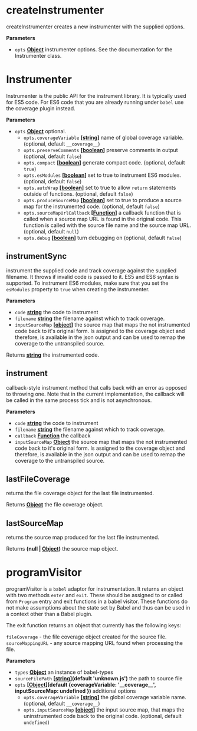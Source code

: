 # createInstrumenter

createInstrumenter creates a new instrumenter with the
supplied options.

**Parameters**

-   `opts` **[Object](https://developer.mozilla.org/en-US/docs/Web/JavaScript/Reference/Global_Objects/Object)** instrumenter options. See the documentation
    for the Instrumenter class.

# Instrumenter

Instrumenter is the public API for the instrument library.
It is typically used for ES5 code. For ES6 code that you
are already running under `babel` use the coverage plugin
instead.

**Parameters**

-   `opts` **[Object](https://developer.mozilla.org/en-US/docs/Web/JavaScript/Reference/Global_Objects/Object)** optional.
    -   `opts.coverageVariable` **\[[string](https://developer.mozilla.org/en-US/docs/Web/JavaScript/Reference/Global_Objects/String)]** name of global coverage variable. (optional, default `__coverage__`)
    -   `opts.preserveComments` **\[[boolean](https://developer.mozilla.org/en-US/docs/Web/JavaScript/Reference/Global_Objects/Boolean)]** preserve comments in output (optional, default `false`)
    -   `opts.compact` **\[[boolean](https://developer.mozilla.org/en-US/docs/Web/JavaScript/Reference/Global_Objects/Boolean)]** generate compact code. (optional, default `true`)
    -   `opts.esModules` **\[[boolean](https://developer.mozilla.org/en-US/docs/Web/JavaScript/Reference/Global_Objects/Boolean)]** set to true to instrument ES6 modules. (optional, default `false`)
    -   `opts.autoWrap` **\[[boolean](https://developer.mozilla.org/en-US/docs/Web/JavaScript/Reference/Global_Objects/Boolean)]** set to true to allow `return` statements outside of functions. (optional, default `false`)
    -   `opts.produceSourceMap` **\[[boolean](https://developer.mozilla.org/en-US/docs/Web/JavaScript/Reference/Global_Objects/Boolean)]** set to true to produce a source map for the instrumented code. (optional, default `false`)
    -   `opts.sourceMapUrlCallback` **\[[Function](https://developer.mozilla.org/en-US/docs/Web/JavaScript/Reference/Statements/function)]** a callback function that is called when a source map URL
            is found in the original code. This function is called with the source file name and the source map URL. (optional, default `null`)
    -   `opts.debug` **\[[boolean](https://developer.mozilla.org/en-US/docs/Web/JavaScript/Reference/Global_Objects/Boolean)]** turn debugging on (optional, default `false`)

## instrumentSync

instrument the supplied code and track coverage against the supplied
filename. It throws if invalid code is passed to it. ES5 and ES6 syntax
is supported. To instrument ES6 modules, make sure that you set the
`esModules` property to `true` when creating the instrumenter.

**Parameters**

-   `code` **[string](https://developer.mozilla.org/en-US/docs/Web/JavaScript/Reference/Global_Objects/String)** the code to instrument
-   `filename` **[string](https://developer.mozilla.org/en-US/docs/Web/JavaScript/Reference/Global_Objects/String)** the filename against which to track coverage.
-   `inputSourceMap` **\[[object](https://developer.mozilla.org/en-US/docs/Web/JavaScript/Reference/Global_Objects/Object)]** the source map that maps the not instrumented code back to it's original form.
    Is assigned to the coverage object and therefore, is available in the json output and can be used to remap the
    coverage to the untranspiled source.

Returns **[string](https://developer.mozilla.org/en-US/docs/Web/JavaScript/Reference/Global_Objects/String)** the instrumented code.

## instrument

callback-style instrument method that calls back with an error
as opposed to throwing one. Note that in the current implementation,
the callback will be called in the same process tick and is not asynchronous.

**Parameters**

-   `code` **[string](https://developer.mozilla.org/en-US/docs/Web/JavaScript/Reference/Global_Objects/String)** the code to instrument
-   `filename` **[string](https://developer.mozilla.org/en-US/docs/Web/JavaScript/Reference/Global_Objects/String)** the filename against which to track coverage.
-   `callback` **[Function](https://developer.mozilla.org/en-US/docs/Web/JavaScript/Reference/Statements/function)** the callback
-   `inputSourceMap` **[Object](https://developer.mozilla.org/en-US/docs/Web/JavaScript/Reference/Global_Objects/Object)** the source map that maps the not instrumented code back to it's original form.
    Is assigned to the coverage object and therefore, is available in the json output and can be used to remap the
    coverage to the untranspiled source.

## lastFileCoverage

returns the file coverage object for the last file instrumented.

Returns **[Object](https://developer.mozilla.org/en-US/docs/Web/JavaScript/Reference/Global_Objects/Object)** the file coverage object.

## lastSourceMap

returns the source map produced for the last file instrumented.

Returns **(null | [Object](https://developer.mozilla.org/en-US/docs/Web/JavaScript/Reference/Global_Objects/Object))** the source map object.

# programVisitor

programVisitor is a `babel` adaptor for instrumentation.
It returns an object with two methods `enter` and `exit`.
These should be assigned to or called from `Program` entry and exit functions
in a babel visitor.
These functions do not make assumptions about the state set by Babel and thus
can be used in a context other than a Babel plugin.

The exit function returns an object that currently has the following keys:

`fileCoverage` - the file coverage object created for the source file.
`sourceMappingURL` - any source mapping URL found when processing the file.

**Parameters**

-   `types` **[Object](https://developer.mozilla.org/en-US/docs/Web/JavaScript/Reference/Global_Objects/Object)** an instance of babel-types
-   `sourceFilePath` **\[[string](https://developer.mozilla.org/en-US/docs/Web/JavaScript/Reference/Global_Objects/String)](default 'unknown.js')** the path to source file
-   `opts` **\[[Object](https://developer.mozilla.org/en-US/docs/Web/JavaScript/Reference/Global_Objects/Object)](default {coverageVariable: '\_\_coverage\_\_', inputSourceMap: undefined })** additional options
    -   `opts.coverageVariable` **\[[string](https://developer.mozilla.org/en-US/docs/Web/JavaScript/Reference/Global_Objects/String)]** the global coverage variable name. (optional, default `__coverage__`)
    -   `opts.inputSourceMap` **\[[object](https://developer.mozilla.org/en-US/docs/Web/JavaScript/Reference/Global_Objects/Object)]** the input source map, that maps the uninstrumented code back to the
        original code. (optional, default `undefined`)
